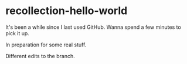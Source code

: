 # recollection-hello-world
It's been a while since I last used GitHub. Wanna spend a few minutes to pick it up.


In preparation for some real stuff.

Different edits to the branch.
